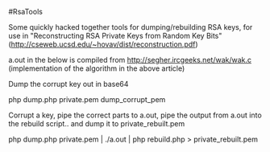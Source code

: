 #RsaTools

Some quickly hacked together tools for dumping/rebuilding RSA keys, for use in "Reconstructing RSA Private Keys from Random Key Bits" (http://cseweb.ucsd.edu/~hovav/dist/reconstruction.pdf)

a.out in the below is compiled from http://segher.ircgeeks.net/wak/wak.c (implementation of the algorithm in the above article)

Dump the corrupt key out in base64

php dump.php private.pem dump_corrupt_pem


Corrupt a key, pipe the correct parts to a.out, pipe the output from a.out into the rebuild script.. and dump it to private_rebuilt.pem

php dump.php private.pem | ./a.out | php rebuild.php > private_rebuilt.pem

